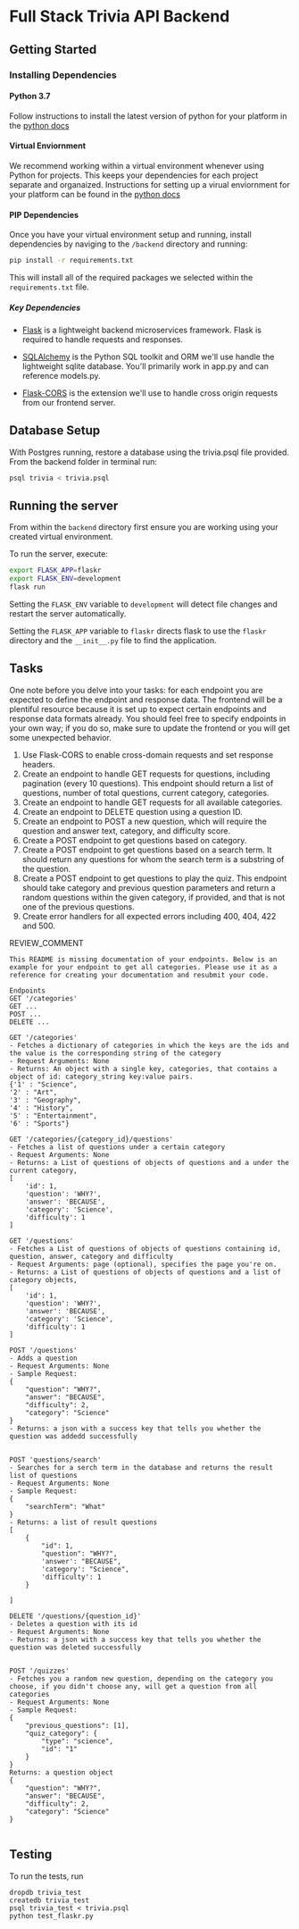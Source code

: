 # Full Stack Trivia API Backend

## Getting Started

### Installing Dependencies

#### Python 3.7

Follow instructions to install the latest version of python for your platform in the [python docs](https://docs.python.org/3/using/unix.html#getting-and-installing-the-latest-version-of-python)

#### Virtual Enviornment

We recommend working within a virtual environment whenever using Python for projects. This keeps your dependencies for each project separate and organaized. Instructions for setting up a virual enviornment for your platform can be found in the [python docs](https://packaging.python.org/guides/installing-using-pip-and-virtual-environments/)

#### PIP Dependencies

Once you have your virtual environment setup and running, install dependencies by naviging to the `/backend` directory and running:

```bash
pip install -r requirements.txt
```

This will install all of the required packages we selected within the `requirements.txt` file.

##### Key Dependencies

- [Flask](http://flask.pocoo.org/)  is a lightweight backend microservices framework. Flask is required to handle requests and responses.

- [SQLAlchemy](https://www.sqlalchemy.org/) is the Python SQL toolkit and ORM we'll use handle the lightweight sqlite database. You'll primarily work in app.py and can reference models.py. 

- [Flask-CORS](https://flask-cors.readthedocs.io/en/latest/#) is the extension we'll use to handle cross origin requests from our frontend server. 

## Database Setup
With Postgres running, restore a database using the trivia.psql file provided. From the backend folder in terminal run:
```bash
psql trivia < trivia.psql
```

## Running the server

From within the `backend` directory first ensure you are working using your created virtual environment.

To run the server, execute:

```bash
export FLASK_APP=flaskr
export FLASK_ENV=development
flask run
```

Setting the `FLASK_ENV` variable to `development` will detect file changes and restart the server automatically.

Setting the `FLASK_APP` variable to `flaskr` directs flask to use the `flaskr` directory and the `__init__.py` file to find the application. 

## Tasks

One note before you delve into your tasks: for each endpoint you are expected to define the endpoint and response data. The frontend will be a plentiful resource because it is set up to expect certain endpoints and response data formats already. You should feel free to specify endpoints in your own way; if you do so, make sure to update the frontend or you will get some unexpected behavior. 

1. Use Flask-CORS to enable cross-domain requests and set response headers. 
2. Create an endpoint to handle GET requests for questions, including pagination (every 10 questions). This endpoint should return a list of questions, number of total questions, current category, categories. 
3. Create an endpoint to handle GET requests for all available categories. 
4. Create an endpoint to DELETE question using a question ID. 
5. Create an endpoint to POST a new question, which will require the question and answer text, category, and difficulty score. 
6. Create a POST endpoint to get questions based on category. 
7. Create a POST endpoint to get questions based on a search term. It should return any questions for whom the search term is a substring of the question. 
8. Create a POST endpoint to get questions to play the quiz. This endpoint should take category and previous question parameters and return a random questions within the given category, if provided, and that is not one of the previous questions. 
9. Create error handlers for all expected errors including 400, 404, 422 and 500. 

REVIEW_COMMENT
```
This README is missing documentation of your endpoints. Below is an example for your endpoint to get all categories. Please use it as a reference for creating your documentation and resubmit your code. 

Endpoints
GET '/categories'
GET ...
POST ...
DELETE ...

GET '/categories'
- Fetches a dictionary of categories in which the keys are the ids and the value is the corresponding string of the category
- Request Arguments: None
- Returns: An object with a single key, categories, that contains a object of id: category_string key:value pairs. 
{'1' : "Science",
'2' : "Art",
'3' : "Geography",
'4' : "History",
'5' : "Entertainment",
'6' : "Sports"}

GET '/categories/{category_id}/questions'
- Fetches a list of questions under a certain category
- Request Arguments: None
- Returns: a List of questions of objects of questions and a under the current category, 
[
    'id': 1,
    'question': 'WHY?',
    'answer': 'BECAUSE',
    'category': 'Science',
    'difficulty': 1
]

GET '/questions'
- Fetches a List of questions of objects of questions containing id, question, answer, category and difficulty
- Request Arguments: page (optional), specifies the page you're on.
- Returns: a List of questions of objects of questions and a list of category objects, 
[
    'id': 1,
    'question': 'WHY?',
    'answer': 'BECAUSE',
    'category': 'Science',
    'difficulty': 1
]

POST '/questions'
- Adds a question 
- Request Arguments: None
- Sample Request:
{
    "question": "WHY?",
    "answer": "BECAUSE",
    "difficulty": 2,
    "category": "Science"
}
- Returns: a json with a success key that tells you whether the question was addedd successfully


POST 'questions/search'
- Searches for a serch term in the database and returns the result list of questions
- Request Arguments: None
- Sample Request:
{
    "searchTerm": "What"
}
- Returns: a list of result questions
[
    {
        "id": 1,
        "question": "WHY?",
        'answer': "BECAUSE",
        'category': "Science",
        'difficulty': 1
    }
    
]

DELETE '/questions/{question_id}'
- Deletes a question with its id 
- Request Arguments: None
- Returns: a json with a success key that tells you whether the question was deleted successfully


POST '/quizzes'
- Fetches you a random new question, depending on the category you choose, if you didn't choose any, will get a question from all categories 
- Request Arguments: None
- Sample Request:
{
    "previous_questions": [1],
    "quiz_category": {
        "type": "science",
        "id": "1"
    }
}
Returns: a question object 
{
    "question": "WHY?",
    "answer": "BECAUSE",
    "difficulty": 2,
    "category": "Science"
}


```


## Testing
To run the tests, run
```
dropdb trivia_test
createdb trivia_test
psql trivia_test < trivia.psql
python test_flaskr.py
```
